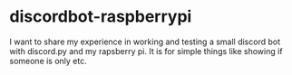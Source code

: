# discordbot-raspberrypi
I want to share my experience in working and testing a small discord bot with discord.py and my rapsberry pi. It is for simple things like showing if someone is only etc.
